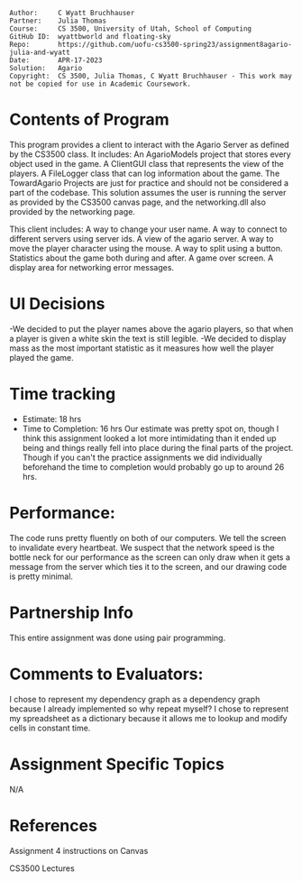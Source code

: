 ```
Author:     C Wyatt Bruchhauser
Partner:    Julia Thomas
Course:     CS 3500, University of Utah, School of Computing
GitHub ID:  wyattbworld and floating-sky
Repo:       https://github.com/uofu-cs3500-spring23/assignment8agario-julia-and-wyatt
Date:       APR-17-2023
Solution:   Agario
Copyright:  CS 3500, Julia Thomas, C Wyatt Bruchhauser - This work may not be copied for use in Academic Coursework.
```

# Contents of Program
This program provides a client to interact with the Agario Server as defined by the CS3500 class.
It includes:
An AgarioModels project that stores every object used in the game.
A ClientGUI class that represents the view of the players.
A FileLogger class that can log information about the game.
The TowardAgario Projects are just for practice and should not be considered a part of the codebase.
This solution assumes the user is running the server as provided by the CS3500 canvas page, and the networking.dll also provided by the networking page.

This client includes:
A way to change your user name.
A way to connect to different servers using server ids.
A view of the agario server.
A way to move the player character using the mouse.
A way to split using a button.
Statistics about the game both during and after.
A game over screen.
A display area for networking error messages.

# UI Decisions
-We decided to put the player names above the agario players, so that when a player is given a white skin the text is still legible.
-We decided to display mass as the most important statistic as it measures how well the player played the game.

# Time tracking
- Estimate: 18 hrs 
- Time to Completion: 16 hrs
Our estimate was pretty spot on, though I think this assignment looked a lot more intimidating than it ended up being and
things really fell into place during the final parts of the project. Though if you can't the practice assignments we did
individually beforehand the time to completion would probably go up to around 26 hrs.

# Performance:
The code runs pretty fluently on both of our computers. We tell the screen to invalidate every heartbeat. We suspect
that the network speed is the bottle neck for our performance as the screen can only draw when it gets a message from
the server which ties it to the screen, and our drawing code is pretty minimal.

# Partnership Info
This entire assignment was done using pair programming.

# Comments to Evaluators:
I chose to represent my dependency graph as a dependency graph because I already implemented so why repeat myself?
I chose to represent my spreadsheet as a dictionary because it allows me to lookup and modify cells in constant time.

# Assignment Specific Topics
N/A

# References

Assignment 4 instructions on Canvas

CS3500 Lectures